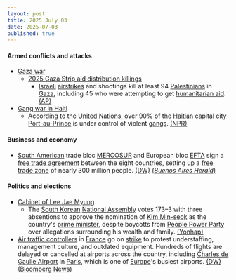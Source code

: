 ```yaml
---
layout: post
title: 2025 July 03
date: 2025-07-03
published: true
---
```



#### Armed conflicts and attacks

* [Gaza war](https://en.wikipedia.org/wiki/Gaza_war "Gaza war")
  * [2025 Gaza Strip aid distribution killings](https://en.wikipedia.org/wiki/2025_Gaza_Strip_aid_distribution_killings "2025 Gaza Strip aid distribution killings")
    * [Israeli](https://en.wikipedia.org/wiki/Israel "Israel") [airstrikes](https://en.wikipedia.org/wiki/Airstrikes "Airstrikes") and shootings kill at least 94 [Palestinians](https://en.wikipedia.org/wiki/Palestinians "Palestinians") in [Gaza](https://en.wikipedia.org/wiki/Gaza_Strip "Gaza Strip"), including 45 who were attempting to get [humanitarian aid](https://en.wikipedia.org/wiki/Humanitarian_aid "Humanitarian aid"). [(AP)](https://apnews.com/article/israel-palestinians-hamas-war-news-07-03-2025-7bed9df1b8a5278631ae844c18ace2b2)
* [Gang war in Haiti](https://en.wikipedia.org/wiki/Gang_war_in_Haiti "Gang war in Haiti")
  * According to the [United Nations](https://en.wikipedia.org/wiki/United_Nations "United Nations"), over 90% of the [Haitian](https://en.wikipedia.org/wiki/Haiti "Haiti") capital city [Port-au-Prince](https://en.wikipedia.org/wiki/Port-au-Prince "Port-au-Prince") is under control of violent [gangs](https://en.wikipedia.org/wiki/Gang "Gang"). [(NPR)](https://www.npr.org/2025/07/03/nx-s1-5455540/haiti-gangs-capital-port-au-prince-violence)

#### Business and economy

* [South American](https://en.wikipedia.org/wiki/South_America "South America") trade bloc [MERCOSUR](https://en.wikipedia.org/wiki/MERCOSUR "MERCOSUR") and European bloc [EFTA](https://en.wikipedia.org/wiki/EFTA "EFTA") sign a [free trade agreement](https://en.wikipedia.org/wiki/Free_trade_agreement "Free trade agreement") between the eight countries, setting up a [free trade zone](https://en.wikipedia.org/wiki/Free_trade_zone "Free trade zone") of nearly 300 million people. [(DW)](https://www.dw.com/en/south-americas-mercosur-europes-efta-bloc-seal-trade-deal/a-73134998) [(*Buenos Aires Herald*)](https://buenosairesherald.com/world/international-relations/mercosur-efta-announce-fta-negotiations-successfully-completed)

#### Politics and elections

* [Cabinet of Lee Jae Myung](https://en.wikipedia.org/wiki/Cabinet_of_Lee_Jae_Myung "Cabinet of Lee Jae Myung")
  * The [South Korean](https://en.wikipedia.org/wiki/South_Korea "South Korea") [National Assembly](https://en.wikipedia.org/wiki/National_Assembly_%28South_Korea%29 "National Assembly (South Korea)") votes 173–3 with three absentions to approve the nomination of [Kim Min-seok](https://en.wikipedia.org/wiki/Kim_Min-seok_%28politician%29 "Kim Min-seok (politician)") as the country's [prime minister](https://en.wikipedia.org/wiki/Prime_Minister_of_South_Korea "Prime Minister of South Korea"), despite boycotts from [People Power Party](https://en.wikipedia.org/wiki/People_Power_Party "People Power Party") over allegations surrounding his wealth and family. [(Yonhap)](https://en.yna.co.kr/view/AEN20250703000951315)
* [Air traffic controllers](https://en.wikipedia.org/wiki/Air_traffic_controller "Air traffic controller") in [France](https://en.wikipedia.org/wiki/France "France") go on [strike](https://en.wikipedia.org/wiki/Strike_action "Strike action") to protest understaffing, management culture, and outdated equipment. Hundreds of flights are delayed or cancelled at airports across the country, including [Charles de Gaulle Airport](https://en.wikipedia.org/wiki/Charles_de_Gaulle_Airport "Charles de Gaulle Airport") in [Paris](https://en.wikipedia.org/wiki/Paris "Paris"), which is one of [Europe](https://en.wikipedia.org/wiki/Europe "Europe")'s busiest airports. [(DW)](https://www.dw.com/en/french-air-traffic-controller-strike-strands-thousands/a-73140444) [(Bloomberg News)](https://www.bloomberg.com/news/articles/2025-07-03/airlines-forced-to-cancel-flights-over-french-air-traffic-strike)

